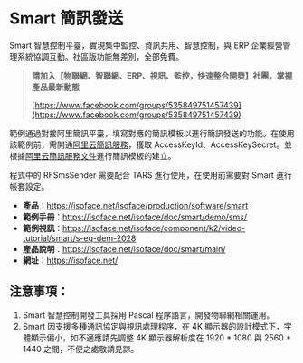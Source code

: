 # Smart 簡訊發送

Smart 智慧控制平臺，實現集中監控、資訊共用、智慧控制，與 ERP 企業經營管理系統協調互動。社區版功能無差別，全部免費。

> **請加入【物聯網、智聯網、ERP、視訊、監控，快速整合開發】社團，掌握產品最新動態**
>
> [https://www.facebook.com/groups/535849751457439](https://www.facebook.com/groups/535849751457439)

範例通過對接阿里簡訊平臺，填寫對應的簡訊模板以進行簡訊發送的功能。在使用該範例前，需開通[阿里云簡訊服務](https://www.aliyun.com/product/sms)，獲取 AccessKeyId、AccessKeySecret。並根據[阿里云簡訊服務文件](https://help.aliyun.com/document_detail/55288.html)進行簡訊模板的建立。

程式中的 RFSmsSender 需要配合 TARS 進行使用，在使用前需要對 Smart 進行帳套設定。

* **產品**：https://isoface.net/isoface/production/software/smart
* **範例手冊**：https://isoface.net/isoface/doc/smart/demo/sms/
* **範例視訊**：https://isoface.net/isoface/component/k2/video-tutorial/smart/s-eq-dem-2028
* **產品說明**：https://isoface.net/isoface/doc/smart/main/
* **網址**：https://isoface.net/

## 注意事項：
1. Smart 智慧控制開發工具採用 Pascal 程序語言，開發物聯網相關運用。
2. Smart 因支援多種通訊協定與視訊處理程序，在 4K 顯示器的設計模式下，字體顯示偏小，如不適應請先調整 4K 顯示器解析度在 1920 * 1080 與 2560 * 1440 之間，不便之處敬請見諒。
